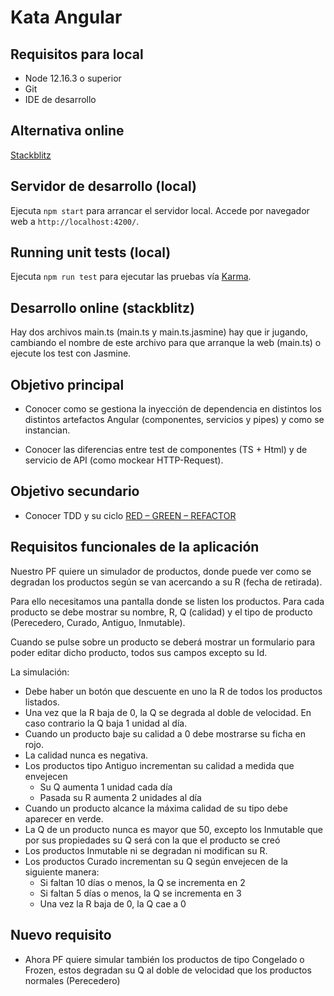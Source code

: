# Kata Angular

## Requisitos para local

* Node 12.16.3 o superior
* Git
* IDE de desarrollo

## Alternativa online

[Stackblitz](https://stackblitz.com/edit/angular-tdd-example-26gbu8)

## Servidor de desarrollo (local)

Ejecuta `npm start` para arrancar el servidor local. Accede por navegador  web a `http://localhost:4200/`.

## Running unit tests (local)

Ejecuta `npm run test` para ejecutar las pruebas vía [Karma](https://karma-runner.github.io).

## Desarrollo online (stackblitz)

Hay dos archivos main.ts (main.ts y main.ts.jasmine) hay que ir jugando, cambiando el nombre de este archivo para que arranque la web (main.ts) o ejecute los test con Jasmine.

## Objetivo principal

* Conocer como se gestiona la inyección de dependencia en distintos los distintos artefactos Angular (componentes, servicios y pipes) y como se instancian.

* Conocer las diferencias entre test de componentes (TS + Html) y de servicio de API (como mockear HTTP-Request).

## Objetivo secundario

* Conocer TDD y su ciclo [RED – GREEN – REFACTOR](https://softwarecrafters.io/javascript/tdd-test-driven-development)

## Requisitos funcionales de la aplicación

Nuestro PF quiere un simulador de productos, donde puede ver como se degradan los productos según se van acercando a su R (fecha de retirada).

Para ello necesitamos una pantalla donde se listen los productos. Para cada producto se debe mostrar su nombre, R, Q (calidad) y el tipo de producto (Perecedero, Curado, Antiguo, Inmutable).

Cuando se pulse sobre un producto se deberá mostrar un formulario para poder editar dicho producto, todos sus campos excepto su Id.

La simulación:

* Debe haber un botón que descuente en uno la R de todos los productos listados.
* Una vez que la R baja de 0, la Q se degrada al doble de velocidad. En caso contrario la Q baja 1 unidad al día.
* Cuando un producto baje su calidad a 0 debe mostrarse su ficha en rojo.
* La calidad nunca es negativa.
* Los productos tipo Antiguo incrementan su calidad a medida que envejecen
  * Su Q aumenta 1 unidad cada día
  * Pasada su R aumenta 2 unidades al día
* Cuando un producto alcance la máxima calidad de su tipo debe aparecer en verde.
* La Q de un producto nunca es mayor que 50, excepto los Inmutable que por sus propiedades su Q será con la que el producto se creó
* Los productos Inmutable ni se degradan ni modifican su R.
* Los productos Curado incrementan su Q según envejecen de la siguiente manera:
  * Si faltan 10 días o menos, la Q se incrementa en 2
  * Si faltan 5 días o menos, la Q se incrementa en 3
  * Una vez la R baja de 0, la Q cae a 0

## Nuevo requisito

* Ahora PF quiere simular también los productos de tipo Congelado o Frozen, estos degradan su Q al doble de velocidad que los productos normales (Perecedero)
